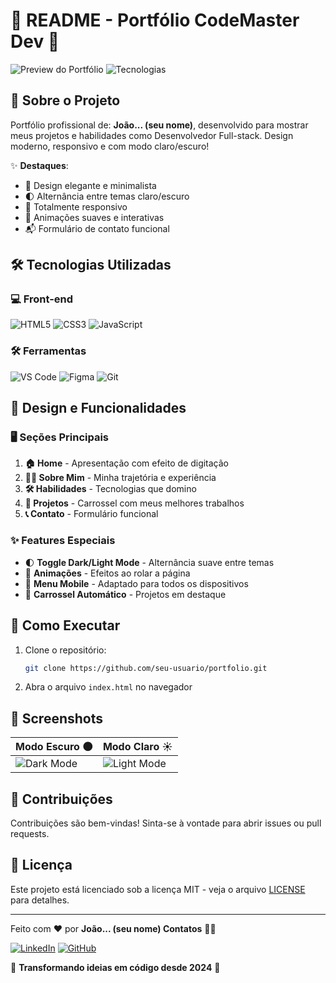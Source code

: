 # 📝 README - Portfólio CodeMaster Dev 🚀

![Preview do Portfólio](https://img.shields.io/badge/Status-Online-brightgreen) ![Tecnologias](https://img.shields.io/badge/Tecnologias-HTML%2C%20CSS%2C%20JS-blue)

## 🌟 Sobre o Projeto

Portfólio profissional de: **João... (seu nome)**, desenvolvido para mostrar meus projetos e habilidades como Desenvolvedor Full-stack. Design moderno, responsivo e com modo claro/escuro!

✨ **Destaques**:
- 🎨 Design elegante e minimalista
- 🌓 Alternância entre temas claro/escuro
- 📱 Totalmente responsivo
- 🚀 Animações suaves e interativas
- 📬 Formulário de contato funcional

## 🛠 Tecnologias Utilizadas

### 💻 Front-end
![HTML5](https://img.shields.io/badge/-HTML5-E34F26?style=flat-square&logo=html5&logoColor=white)
![CSS3](https://img.shields.io/badge/-CSS3-1572B6?style=flat-square&logo=css3)
![JavaScript](https://img.shields.io/badge/-JavaScript-F7DF1E?style=flat-square&logo=javascript&logoColor=black)

### 🛠 Ferramentas
![VS Code](https://img.shields.io/badge/-VSCode-007ACC?style=flat-square&logo=visual-studio-code)
![Figma](https://img.shields.io/badge/-Figma-F24E1E?style=flat-square&logo=figma&logoColor=white)
![Git](https://img.shields.io/badge/-Git-F05032?style=flat-square&logo=git&logoColor=white)

## 🎨 Design e Funcionalidades

### 🖥 Seções Principais
1. **🏠 Home** - Apresentação com efeito de digitação
2. **👨‍💻 Sobre Mim** - Minha trajetória e experiência
3. **🛠 Habilidades** - Tecnologias que domino
4. **📂 Projetos** - Carrossel com meus melhores trabalhos
5. **📞 Contato** - Formulário funcional

### ✨ Features Especiais
- 🌓 **Toggle Dark/Light Mode** - Alternância suave entre temas
- 🎥 **Animações** - Efeitos ao rolar a página
- 📲 **Menu Mobile** - Adaptado para todos os dispositivos
- 🔄 **Carrossel Automático** - Projetos em destaque

## 🚀 Como Executar

1. Clone o repositório:
   ```bash
   git clone https://github.com/seu-usuario/portfolio.git
   ```
2. Abra o arquivo `index.html` no navegador

## 📸 Screenshots

| Modo Escuro 🌑 | Modo Claro ☀️ |
|---------------|---------------|
| ![Dark Mode](img/screenshot-dark.png) | ![Light Mode](img/screenshot-light.png) |

## 🤝 Contribuições

Contribuições são bem-vindas! Sinta-se à vontade para abrir issues ou pull requests.

## 📄 Licença

Este projeto está licenciado sob a licença MIT - veja o arquivo [LICENSE](LICENSE) para detalhes.

---

Feito com ❤️ por **João... (seu nome) Contatos** 👨‍💻

[![LinkedIn](https://img.shields.io/badge/-LinkedIn-0077B5?style=for-the-badge&logo=linkedin&logoColor=white)](https://linkedin.com)
[![GitHub](https://img.shields.io/badge/-GitHub-181717?style=for-the-badge&logo=github&logoColor=white)](https://github.com)

🚀 **Transformando ideias em código desde 2024** 🚀

